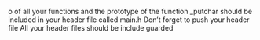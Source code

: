 o of all your functions and the prototype of the function _putchar should be included in your header file called main.h
Don’t forget to push your header file
All your header files should be include guarded
